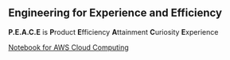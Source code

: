 
## Engineering for Experience and Efficiency

**P.E.A.C.E** is
  **P**roduct
  **E**fficiency
  **A**ttainment
  **C**uriosity
  **E**xperience
 

[Notebook for AWS Cloud Computing](https://wenyanzhu.github.io/noteaws/)
